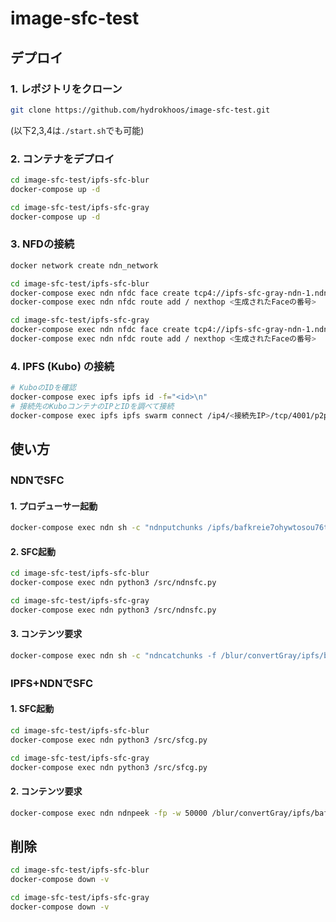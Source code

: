 # image-sfc-test

## デプロイ
### 1. レポジトリをクローン
```sh
git clone https://github.com/hydrokhoos/image-sfc-test.git
```
(以下2,3,4は```./start.sh```でも可能)

### 2. コンテナをデプロイ
```sh
cd image-sfc-test/ipfs-sfc-blur
docker-compose up -d
```
```sh
cd image-sfc-test/ipfs-sfc-gray
docker-compose up -d
```

### 3. NFDの接続
```sh
docker network create ndn_network
```
```sh
cd image-sfc-test/ipfs-sfc-blur
docker-compose exec ndn nfdc face create tcp4://ipfs-sfc-gray-ndn-1.ndn_network
docker-compose exec ndn nfdc route add / nexthop <生成されたFaceの番号>
```
```sh
cd image-sfc-test/ipfs-sfc-gray
docker-compose exec ndn nfdc face create tcp4://ipfs-sfc-gray-ndn-1.ndn_network
docker-compose exec ndn nfdc route add / nexthop <生成されたFaceの番号>
```

### 4. IPFS (Kubo) の接続
```sh
# KuboのIDを確認
docker-compose exec ipfs ipfs id -f="<id>\n"
# 接続先のKuboコンテナのIPとIDを調べて接続
docker-compose exec ipfs ipfs swarm connect /ip4/<接続先IP>/tcp/4001/p2p/<接続先ID>
```

## 使い方
### NDNでSFC
#### 1. プロデューサー起動
```sh
docker-compose exec ndn sh -c "ndnputchunks /ipfs/bafkreie7ohywtosou76tasm7j63yigtzxe7d5zqus4zu3j6oltvgtibeom < /src/bafkreie7ohywtosou76tasm7j63yigtzxe7d5zqus4zu3j6oltvgtibeom.jpg"
```
#### 2. SFC起動
```sh
cd image-sfc-test/ipfs-sfc-blur
docker-compose exec ndn python3 /src/ndnsfc.py

cd image-sfc-test/ipfs-sfc-gray
docker-compose exec ndn python3 /src/ndnsfc.py
```

#### 3. コンテンツ要求
```sh
docker-compose exec ndn sh -c "ndncatchunks -f /blur/convertGray/ipfs/bafkreie7ohywtosou76tasm7j63yigtzxe7d5zqus4zu3j6oltvgtibeom > /src/result.jpg"
```

### IPFS+NDNでSFC
#### 1. SFC起動
```sh
cd image-sfc-test/ipfs-sfc-blur
docker-compose exec ndn python3 /src/sfcg.py

cd image-sfc-test/ipfs-sfc-gray
docker-compose exec ndn python3 /src/sfcg.py
```

#### 2. コンテンツ要求
```sh
docker-compose exec ndn ndnpeek -fp -w 50000 /blur/convertGray/ipfs/bafkreie7ohywtosou76tasm7j63yigtzxe7d5zqus4zu3j6oltvgtibeom
```

## 削除
```sh
cd image-sfc-test/ipfs-sfc-blur
docker-compose down -v
```
```sh
cd image-sfc-test/ipfs-sfc-gray
docker-compose down -v
